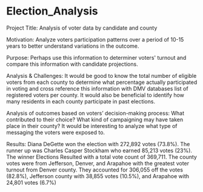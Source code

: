 # Election_Analysis

Project Title: Analysis of voter data by candidate and county

Motivation: Analyze voters participation patterns over a period of 10-15 years to better understand variations in the outcome.

Purpose: Perhaps use this information to determiner voters' turnout and compare this information with candidate projections.

Analysis & Challenges: It would be good to know the total number of eligible voters from each county to determine what percentage actually participated in voting and cross reference this information with DMV databases list of registered voters per county. It would also be beneficial to identify how many residents in each county participate in past elections.

Analysis of outcomes based on voters’ decision-making process: What contributed to their choice? What kind of campaigning may have taken place in their county? It would be interesting to analyze what type of messaging the voters were exposed to.

Results: 
Diana DeGette won the election with 272,892 votes (73.8%). The runner up was Charles Casper Stockham who earned 85,213 votes (23%). The winner Elections Resulted with a total vote count of 369,711. The county votes were from Jefferson, Denver, and Arapahoe with the greatest voter turnout from Denver county. They accounted for 306,055 off the votes (82.8%), Jefferson county with 38,855 votes (10.5%), and Arapahoe with 24,801 votes (6.7%)
